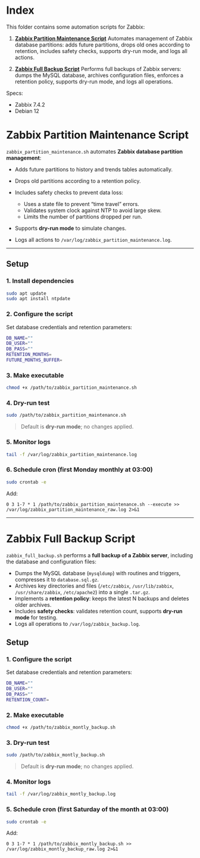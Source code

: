 # Index

This folder contains some automation scripts for Zabbix:

1. **[Zabbix Partition Maintenance Script](#zabbix-partition-maintenance-script)**
   Automates management of Zabbix database partitions: adds future partitions, drops old ones according to retention, includes safety checks, supports dry-run mode, and logs all actions.

2. **[Zabbix Full Backup Script](#zabbix-full-backup-script)**
   Performs full backups of Zabbix servers: dumps the MySQL database, archives configuration files, enforces a retention policy, supports dry-run mode, and logs all operations.

Specs:
- Zabbix 7.4.2
- Debian 12

# Zabbix Partition Maintenance Script

`zabbix_partition_maintenance.sh` automates **Zabbix database partition management**:

* Adds future partitions to history and trends tables automatically.
* Drops old partitions according to a retention policy.
* Includes safety checks to prevent data loss:

  * Uses a state file to prevent “time travel” errors.
  * Validates system clock against NTP to avoid large skew.
  * Limits the number of partitions dropped per run.
* Supports **dry-run mode** to simulate changes.
* Logs all actions to `/var/log/zabbix_partition_maintenance.log`.

---

## Setup

### 1. Install dependencies

```bash
sudo apt update
sudo apt install ntpdate
```

### 2. Configure the script

Set database credentials and retention parameters:

```bash
DB_NAME=""
DB_USER=""
DB_PASS=""
RETENTION_MONTHS=
FUTURE_MONTHS_BUFFER=
```

### 3. Make executable

```bash
chmod +x /path/to/zabbix_partition_maintenance.sh
```

### 4. Dry-run test

```bash
sudo /path/to/zabbix_partition_maintenance.sh
```

> Default is **dry-run mode**; no changes applied.

### 5. Monitor logs

```bash
tail -f /var/log/zabbix_partition_maintenance.log
```

### 6. Schedule cron (first Monday monthly at 03:00)

```bash
sudo crontab -e
```

Add:

```cron
0 3 1-7 * 1 /path/to/zabbix_partition_maintenance.sh --execute >> /var/log/zabbix_partition_maintenance_raw.log 2>&1
```

---

# Zabbix Full Backup Script

`zabbix_full_backup.sh` performs a **full backup of a Zabbix server**, including the database and configuration files:

* Dumps the MySQL database (`mysqldump`) with routines and triggers, compresses it to `database.sql.gz`.
* Archives key directories and files (`/etc/zabbix`, `/usr/lib/zabbix`, `/usr/share/zabbix`, `/etc/apache2`) into a single `.tar.gz`.
* Implements a **retention policy**: keeps the latest N backups and deletes older archives.
* Includes **safety checks**: validates retention count, supports **dry-run mode** for testing.
* Logs all operations to `/var/log/zabbix_backup.log`.

## Setup

### 1. Configure the script

Set database credentials and retention parameters:

```bash
DB_NAME=""
DB_USER=""
DB_PASS=""
RETENTION_COUNT=
```

### 2. Make executable

```bash
chmod +x /path/to/zabbix_montly_backup.sh
```

### 3. Dry-run test

```bash
sudo /path/to/zabbix_montly_backup.sh
```

> Default is **dry-run mode**; no changes applied.

### 4. Monitor logs

```bash
tail -f /var/log/zabbix_montly_backup.log
```

### 5. Schedule cron (first Saturday of the month at 03:00)

```bash
sudo crontab -e
```

Add:

```cron
0 3 1-7 * 1 /path/to/zabbix_montly_backup.sh >> /var/log/zabbix_montly_backup_raw.log 2>&1
```